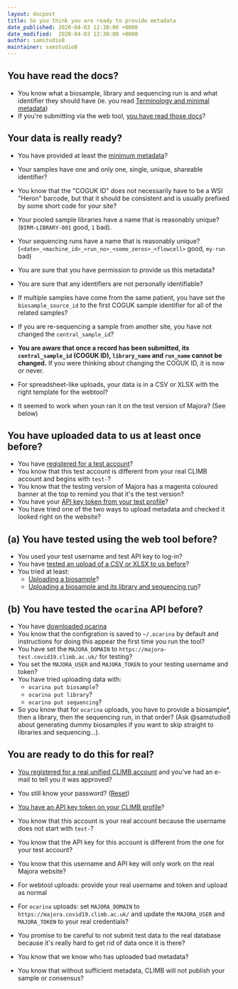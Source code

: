 ```yaml
---
layout: docpost
title: So you think you are ready to provide metadata
date_published: 2020-04-03 12:30:00 +0000
date_modified:  2020-04-03 12:30:00 +0000
author: samstudio8
maintainer: samstudio8
---
```


## You have read the docs?

* You know what a biosample, library and sequencing run is and what identifier they should have (ie. you read [Terminology and minimal metadata](/metadata))
* If you're submitting via the web tool, [you have read those docs](https://docs.cog-uk.io/metadata/)?
   
## Your data is really ready?

* You have provided at least the [minimum metadata](/metadata)?
* Your samples have one and only one, single, unique, shareable identifier?
* You know that the "COGUK ID" does not necessarily have to be a WSI "Heron" barcode, but that it should be consistent and is usually prefixed by some short code for your site?
* Your pooled sample libraries have a name that is reasonably unique? (`BIRM-LIBRARY-001` good, `1` bad).
* Your sequencing runs have a name that is reasonably unique? (`<date>_<machine_id>_<run_no>_<some_zeros>_<flowcell>` good, `my-run` bad)

* You are sure that you have permission to provide us this metadata?
* You are sure that any identifiers are not personally identifiable?

* If multiple samples have come from the same patient, you have set the `biosample_source_id` to the first COGUK sample identifier for all of the related samples?
* If you are re-sequencing a sample from another site, you have not changed the `central_sample_id`?

* **You are aware that once a record has been submitted, its `central_sample_id` (COGUK ID), `library_name` and `run_name` cannot be changed.** If you were thinking about changing the COGUK ID, it is now or never.
* For spreadsheet-like uploads, your data is in a CSV or XLSX with the right template for the webtool?

* It seemed to work when youn ran it on the test version of Majora? (See below)

## You have uploaded data to us at least once before?

* You have [registered for a test account](https://majora-test.covid19.climb.ac.uk/forms/register)?
* You know that this test account is different from your real CLIMB account and begins with `test-`?
* You know that the testing version of Majora has a magenta coloured banner at the top to remind you that it's the test version?
* You have your [API key token from your test profile](https://majora-test.covid19.climb.ac.uk/accounts/profile/)?
* You have tried one of the two ways to upload metadata and checked it looked right on the website?

## (a) You have tested using the web tool before?

* You used your test username and test API key to log-in?
* You have [tested an upload of a CSV or XLSX to us before](https://metadata.cog-uk.io/)?
* You tried at least:
    * [Uploading a biosample](https://docs.cog-uk.io/metadata/bulk-upload-1/bulk-upload)?
    * [Uploading a biosample and its library and sequencing run](https://docs.cog-uk.io/metadata/bulk-upload-1/samples-and-sequencing)?

## (b) You have tested the `ocarina` API before?

* You have [downloaded ocarina](https://github.com/SamStudio8/ocarina)
* You know that the configration is saved to `~/.ocarina` by default and instructions for doing this appear the first time you run the tool?
* You have set the `MAJORA_DOMAIN` to `https://majora-test.covid19.climb.ac.uk/` for testing?
* You set the `MAJORA_USER` and `MAJORA_TOKEN` to your testing username and token?
* You have tried uploading data with:
    * `ocarina put biosample`?
    * `ocarina put library`?
    * `ocarina put sequencing`?
* So you know that for `ocarina` uploads, you have to provide a biosample*, then a library, then the sequencing run, in that order? (Ask @samstudio8 about generating dummy biosamples if you want to skip straight to libraries and sequencing...).
    
## You are ready to do this for real?

* [You registered for a real unified CLIMB account](https://majora.covid19.climb.ac.uk/forms/register) and you've had an e-mail to tell you it was approved?
* You still know your password? ([Reset](https://majora.covid19.climb.ac.uk/accounts/password_reset/))
* [You have an API key token on your CLIMB profile](https://majora.covid19.climb.ac.uk/accounts/profile/)?
* You know that this account is your real account because the username does not start with `test-`?
* You know that the API key for this account is different from the one for your test account?
* You know that this username and API key will only work on the real Majora website?

* For webtool uploads: provide your real username and token and upload as normal
* For `ocarina` uploads: set `MAJORA_DOMAIN` to `https://majora.covid19.climb.ac.uk/` and update the `MAJORA_USER` and `MAJORA_TOKEN` to your real credentials?

* You promise to be careful to not submit test data to the real database because it's really hard to get rid of data once it is there?
* You know that we know who has uploaded bad metadata?
* You know that without sufficient metadata, CLIMB will not publish your sample or consensus?



